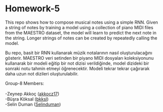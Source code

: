# Homework-5


This repo shows how to compose musical notes using a simple RNN. Given a string of notes by training a model using a collection of piano MIDI files from the MAESTRO dataset, the model will learn to predict the next note in the string. Longer strings of notes can be created by repeatedly calling the model.


Bu repo, basit bir RNN kullanarak müzik notalarının nasıl oluşturulacağını gösterir. MAESTRO veri setinden bir piyano MIDI dosyaları koleksiyonunu kullanarak bir modeli eğitip bir not dizisi verildiğinde, model dizideki bir sonraki notu tahmin etmeyi öğrenecektir. Modeli tekrar tekrar çağırarak daha uzun not dizileri oluşturulabilir.

Group-8 Members: <br><br>
-Zeynep Akkoç (<a href="https://github.com/akkocz17" target="_blank">akkocz17</a>) <br>
-Büşra Köksal (<a href="https://github.com/bkksl" target="_blank">bkksl</a>) <br>
-Selin Duman  (<a href="https://github.com/Selinduman" target="_blank">Selinduman</a>) <br> 
